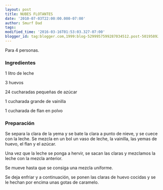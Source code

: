 ```yaml
---
layout: post
title: NUBES FLOTANTES
date: '2010-07-03T22:00:00.000-07:00'
author: Smurf Dad
tags: 
modified_time: '2016-03-16T01:53:03.327-07:00'
blogger_id: tag:blogger.com,1999:blog-5299957599287034512.post-5019589265835329219
---
```


Para 4 personas.

<h3>Ingredientes</h3>

1 litro de leche

3 huevos

24 cucharadas pequeñas de azúcar

1 cucharada grande de vainilla

1 cucharada de flan en polvo

<h3>Preparación</h3>

Se separa la clara de la yema y se bate la clara a punto de nieve, y se cuece con la leche. Se mezcla en un bol un vaso de leche, la vainilla, las yemas de huevo, el flan y el azúcar.

Una vez que la leche se ponga a hervir, se sacan las claras y mezclamos la leche con la mezcla anterior.

Se mueve hasta que se consiga una mezcla uniforme.

Se deja enfriar y a continuación, se ponen las claras de huevo cocidas y se le hechan por encima unas gotas de caramelo.

